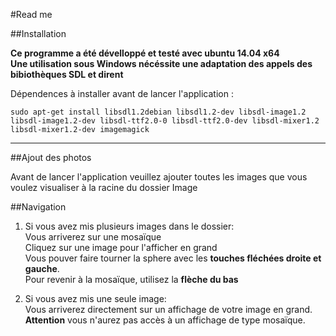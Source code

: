#Read me

##Installation

**Ce programme a été dévelloppé et testé avec ubuntu 14.04 x64  
Une utilisation sous Windows nécéssite une adaptation des appels des bibiothèques SDL et dirent**

Dépendences à installer avant de lancer l'application :

	sudo apt-get install libsdl1.2debian libsdl1.2-dev libsdl-image1.2 libsdl-image1.2-dev libsdl-ttf2.0-0 libsdl-ttf2.0-dev libsdl-mixer1.2 libsdl-mixer1.2-dev imagemagick

---------------------------------------------------

##Ajout des photos

Avant de lancer l'application veuillez ajouter toutes les images que vous voulez visualiser à la racine du dossier Image

##Navigation

1. Si vous avez mis plusieurs images dans le dossier:  
   Vous arriverez sur une mosaïque  
   Cliquez sur une image pour l'afficher en grand  
   Vous pouver faire tourner la sphere avec les **touches fléchées droite et gauche**.  
   Pour revenir à la mosaïque, utilisez la **flèche du bas**

2. Si vous avez mis une seule image:  
   Vous arriverez directement sur un affichage de votre image en grand.  
   **Attention** vous n'aurez pas accès à un affichage de type mosaïque.